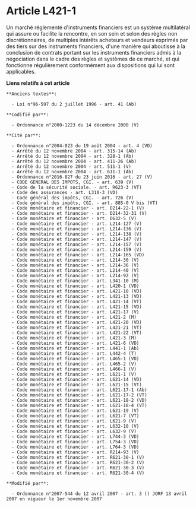 # Article L421-1

Un marché réglementé d'instruments financiers est un système multilatéral qui assure ou facilite la rencontre, en son sein et
selon des règles non discrétionnaires, de multiples intérêts acheteurs et vendeurs exprimés par des tiers sur des instruments
financiers, d'une manière qui aboutisse à la conclusion de contrats portant sur les instruments financiers admis à la
négociation dans le cadre des règles et systèmes de ce marché, et qui fonctionne régulièrement conformément aux dispositions
qui lui sont applicables.

**Liens relatifs à cet article**

	**Anciens textes**:

	  - Loi n°96-597 du 2 juillet 1996 - art. 41 (Ab)

	**Codifié par**:

	  - Ordonnance n°2000-1223 du 14 décembre 2000 (V)

	**Cité par**:

	  - Ordonnance n°2004-823 du 19 août 2004 - art. 4 (VD)
	  - Arrêté du 12 novembre 2004 - art. 315-14 (Ab)
	  - Arrêté du 12 novembre 2004 - art. 328-1 (Ab)
	  - Arrêté du 12 novembre 2004 - art. 411-26 (Ab)
	  - Arrêté du 12 novembre 2004 - art. 511-1 (V)
	  - Arrêté du 12 novembre 2004 - art. 611-1 (Ab)
	  - Ordonnance n°2016-827 du 23 juin 2016 - art. 27 (V)
	  - CODE GENERAL DES IMPOTS, CGI. - art. 639 (V)
	  - Code de la sécurité sociale. - art. R623-3 (VT)
	  - Code des assurances - art. L310-3 (VD)
	  - Code général des impôts, CGI. - art. 726 (V)
	  - Code général des impôts, CGI. - art. 885-0 V bis (VT)
	  - Code monétaire et financier - art. D214-22-1 (V)
	  - Code monétaire et financier - art. D214-32-31 (V)
	  - Code monétaire et financier - art. D632-5 (V)
	  - Code monétaire et financier - art. L214-127 (V)
	  - Code monétaire et financier - art. L214-136 (V)
	  - Code monétaire et financier - art. L214-138 (V)
	  - Code monétaire et financier - art. L214-147 (V)
	  - Code monétaire et financier - art. L214-157 (V)
	  - Code monétaire et financier - art. L214-159 (V)
	  - Code monétaire et financier - art. L214-165 (VD)
	  - Code monétaire et financier - art. L214-30 (V)
	  - Code monétaire et financier - art. L214-36 (V)
	  - Code monétaire et financier - art. L214-40 (V)
	  - Code monétaire et financier - art. L214-92 (V)
	  - Code monétaire et financier - art. L341-10 (M)
	  - Code monétaire et financier - art. L420-1 (VD)
	  - Code monétaire et financier - art. L421-10 (VD)
	  - Code monétaire et financier - art. L421-13 (VD)
	  - Code monétaire et financier - art. L421-14 (VT)
	  - Code monétaire et financier - art. L421-15 (VD)
	  - Code monétaire et financier - art. L421-17 (V)
	  - Code monétaire et financier - art. L421-2 (M)
	  - Code monétaire et financier - art. L421-20 (VD)
	  - Code monétaire et financier - art. L421-21 (VT)
	  - Code monétaire et financier - art. L421-22 (VT)
	  - Code monétaire et financier - art. L421-3 (M)
	  - Code monétaire et financier - art. L421-6 (VD)
	  - Code monétaire et financier - art. L441-1 (Ab)
	  - Code monétaire et financier - art. L442-4 (T)
	  - Code monétaire et financier - art. L465-1 (VD)
	  - Code monétaire et financier - art. L465-2 (V)
	  - Code monétaire et financier - art. L466-1 (V)
	  - Code monétaire et financier - art. L621-1 (V)
	  - Code monétaire et financier - art. L621-14 (VD)
	  - Code monétaire et financier - art. L621-15 (VT)
	  - Code monétaire et financier - art. L621-17-1 (Ab)
	  - Code monétaire et financier - art. L621-17-2 (VT)
	  - Code monétaire et financier - art. L621-18-2 (VD)
	  - Code monétaire et financier - art. L621-18-4 (VT)
	  - Code monétaire et financier - art. L621-19 (V)
	  - Code monétaire et financier - art. L621-7 (VT)
	  - Code monétaire et financier - art. L621-9 (V)
	  - Code monétaire et financier - art. L632-10 (V)
	  - Code monétaire et financier - art. L632-9 (V)
	  - Code monétaire et financier - art. L744-3 (VD)
	  - Code monétaire et financier - art. L754-3 (VD)
	  - Code monétaire et financier - art. L764-3 (VD)
	  - Code monétaire et financier - art. R214-93 (V)
	  - Code monétaire et financier - art. R621-30-1 (V)
	  - Code monétaire et financier - art. R621-30-2 (V)
	  - Code monétaire et financier - art. R621-30-3 (V)
	  - Code monétaire et financier - art. R621-30-4 (V)

	**Modifié par**:

	  - Ordonnance n°2007-544 du 12 avril 2007 - art. 3 () JORF 13 avril 2007 en vigueur le 1er novembre 2007
